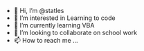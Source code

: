 - 👋 Hi, I’m @statles
- 👀 I’m interested in Learning to code
- 🌱 I’m currently learning VBA
- 💞️ I’m looking to collaborate on school work
- 📫 How to reach me ...

<!---
statles/statles is a ✨ special ✨ repository because its `README.md` (this file) appears on your GitHub profile.
You can click the Preview link to take a look at your changes.
--->
